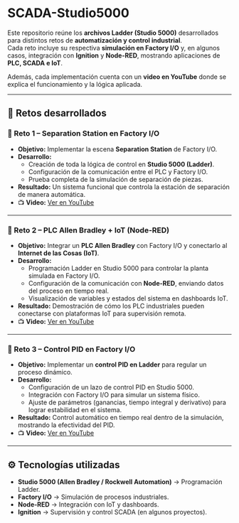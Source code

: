 # SCADA-Studio5000

Este repositorio reúne los **archivos Ladder (Studio 5000)** desarrollados para distintos retos de **automatización y control industrial**.  
Cada reto incluye su respectiva **simulación en Factory I/O** y, en algunos casos, integración con **Ignition** y **Node-RED**, mostrando aplicaciones de **PLC, SCADA e IoT**.  

Además, cada implementación cuenta con un **video en YouTube** donde se explica el funcionamiento y la lógica aplicada.  

---

## 📂 Retos desarrollados

### 🔹 Reto 1 – Separation Station en Factory I/O
- **Objetivo:** Implementar la escena **Separation Station** de Factory I/O.  
- **Desarrollo:**
  - Creación de toda la lógica de control en **Studio 5000 (Ladder)**.  
  - Configuración de la comunicación entre el PLC y Factory I/O.  
  - Prueba completa de la simulación de separación de piezas.  
- **Resultado:** Un sistema funcional que controla la estación de separación de manera automática.  
- 📺 **Video:** [Ver en YouTube](https://youtu.be/w7zbR262NNk)  

---

### 🔹 Reto 2 – PLC Allen Bradley + IoT (Node-RED)
- **Objetivo:** Integrar un **PLC Allen Bradley** con Factory I/O y conectarlo al **Internet de las Cosas (IoT)**.  
- **Desarrollo:**
  - Programación Ladder en Studio 5000 para controlar la planta simulada en Factory I/O.  
  - Configuración de la comunicación con **Node-RED**, enviando datos del proceso en tiempo real.  
  - Visualización de variables y estados del sistema en dashboards IoT.  
- **Resultado:** Demostración de cómo los PLC industriales pueden conectarse con plataformas IoT para supervisión remota.  
- 📺 **Video:** [Ver en YouTube](https://www.youtube.com/watch?v=eCGR5lQwbcU&list=PLljdzVI2VkAVK_dyDJLEpDmJcOQkOH6A5&index=5)  

---

### 🔹 Reto 3 – Control PID en Factory I/O
- **Objetivo:** Implementar un **control PID en Ladder** para regular un proceso dinámico.  
- **Desarrollo:**
  - Configuración de un lazo de control PID en Studio 5000.  
  - Integración con Factory I/O para simular un sistema físico.  
  - Ajuste de parámetros (ganancias, tiempo integral y derivativo) para lograr estabilidad en el sistema.  
- **Resultado:** Control automático en tiempo real dentro de la simulación, mostrando la efectividad del PID.  
- 📺 **Video:** [Ver en YouTube](https://youtu.be/Ndq8UY__388)  

---

## ⚙️ Tecnologías utilizadas
- **Studio 5000 (Allen Bradley / Rockwell Automation)** → Programación Ladder.  
- **Factory I/O** → Simulación de procesos industriales.  
- **Node-RED** → Integración con IoT y dashboards.  
- **Ignition** → Supervisión y control SCADA (en algunos proyectos).  
